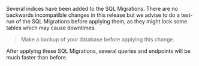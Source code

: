 Several indices have been added to the SQL Migrations. There are no backwards
incompatible changes in this release but we advise to do a test-run of the SQL
Migrations before applying them, as they might lock some tables which may cause
downtimes.

> Make a backup of your database before applying this change.

After applying these SQL Migrations, several queries and endpoints will be much
faster than before.
